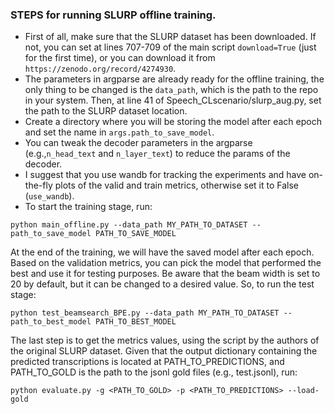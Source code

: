 ### STEPS for running SLURP offline training.

- First of all, make sure that the SLURP dataset has been downloaded. If not, you can set at lines 707-709 of the main script `download=True` (just for the first time), or you can download it from `https://zenodo.org/record/4274930`.
- The parameters in argparse are already ready for the offline training, the only thing to be changed is the `data_path`, which is the path to the repo in your system. Then, at line 41 of Speech_CLscenario/slurp_aug.py, set the path to the SLURP dataset location. 
- Create a directory where you will be storing the model after each epoch and set the name in `args.path_to_save_model`. 
- You can tweak the decoder parameters in the argparse (e.g.,`n_head_text` and `n_layer_text`) to reduce the params of the decoder.
- I suggest that you use wandb for tracking the experiments and have on-the-fly plots of the valid and train metrics, otherwise set it to False (`use_wandb`).
- To start the training stage, run:
```
python main_offline.py --data_path MY_PATH_TO_DATASET --path_to_save_model PATH_TO_SAVE_MODEL 
```


At the end of the training, we will have the saved model after each epoch. Based on the validation metrics, you can pick the model that performed the best and use it for testing purposes. Be aware that the beam width is set to 20 by default, but it can be changed to a desired value. So, to run the test stage:

```
python test_beamsearch_BPE.py --data_path MY_PATH_TO_DATASET --path_to_best_model PATH_TO_BEST_MODEL 
```

The last step is to get the metrics values, using the script by the authors of the original SLURP dataset. Given that the output dictionary containing the predicted transcriptions is located at PATH_TO_PREDICTIONS, and PATH_TO_GOLD is the path to the jsonl gold files (e.g., test.jsonl), run: 
```
python evaluate.py -g <PATH_TO_GOLD> -p <PATH_TO_PREDICTIONS> --load-gold
```
